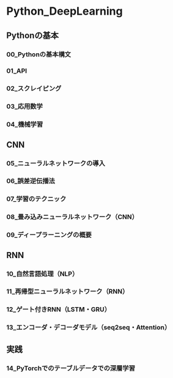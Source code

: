# Python_DeepLearning

## Pythonの基本
### 00_Pythonの基本構文
### 01_API
### 02_スクレイピング
### 03_応用数学
### 04_機械学習

## CNN
### 05_ニューラルネットワークの導入
### 06_誤差逆伝播法
### 07_学習のテクニック
### 08_畳み込みニューラルネットワーク（CNN）
### 09_ディープラーニングの概要

## RNN
### 10_自然言語処理（NLP）
### 11_再帰型ニューラルネットワーク（RNN）
### 12_ゲート付きRNN（LSTM・GRU）
### 13_エンコーダ・デコーダモデル（seq2seq・Attention）

## 実践
### 14_PyTorchでのテーブルデータでの深層学習

